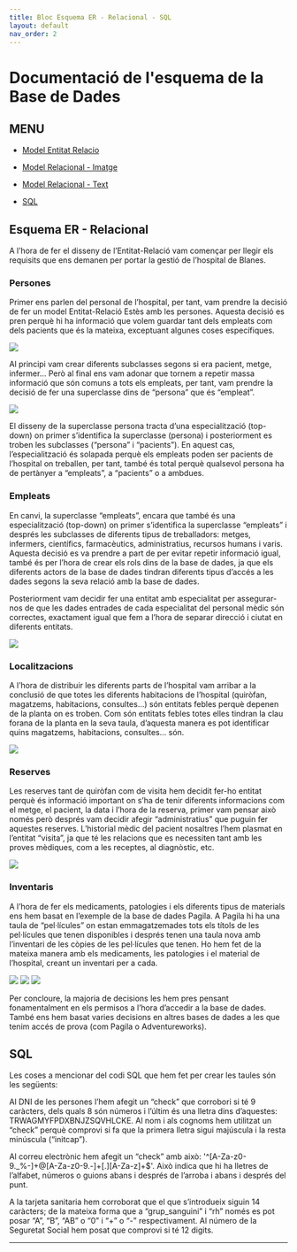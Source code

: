 ```yaml
---
title: Bloc Esquema ER - Relacional - SQL
layout: default
nav_order: 2
---
```


# Documentació de l'esquema de la Base de Dades

## MENU
- [Model Entitat Relacio](https://github.com/Xadouuu7/hospital/blob/main/postgres/Bloc%20Esquema%20ER%20-%20Relacional%20-%20SQL/Esquema%20Entitad%20Relaci%C3%B3n.png)

- [Model Relacional - Imatge](https://github.com/Xadouuu7/hospital/blob/main/postgres/Bloc%20Esquema%20ER%20-%20Relacional%20-%20SQL/Esquema%20Relacional.svg)

- [Model Relacional - Text](https://github.com/Xadouuu7/hospital/blob/main/postgres/Bloc%20Esquema%20ER%20-%20Relacional%20-%20SQL/Relacional%20Texto.png)

- [SQL](https://github.com/Xadouuu7/hospital/blob/main/postgres/Bloc%20Esquema%20ER%20-%20Relacional%20-%20SQL/Creaci%C3%B3BD.sql)

## Esquema ER - Relacional

A l’hora de fer el disseny de l’Entitat-Relació vam començar per llegir els requisits que ens demanen per portar la gestió de l’hospital de Blanes. 
### Persones
Primer ens parlen del personal de l’hospital, per tant, vam prendre la decisió de fer un model Entitat-Relació Estès amb les persones. Aquesta decisió es pren perquè hi ha informació que volem guardar tant dels empleats com dels pacients que és la mateixa, exceptuant algunes coses específiques.


![](imagenes/postgres/Bloc%20Esquema%20ER%20-%20Relacional%20-%20SQL/persona.png) 


Al principi vam crear diferents subclasses segons si era pacient, metge, infermer… Però al final ens vam adonar que tornem a repetir massa informació que són comuns a tots els empleats, per tant, vam prendre la decisió de fer una superclasse dins de “persona” que és “empleat”.


![](imagenes/postgres/Bloc%20Esquema%20ER%20-%20Relacional%20-%20SQL/superclase.png)


El disseny de la superclasse persona tracta d’una especialització (top-down) on primer s’identifica la superclasse (persona) i posteriorment es troben les subclasses (“persona” i “pacients”). En aquest cas, l’especialització és solapada perquè els empleats poden ser pacients de l’hospital on treballen, per tant, també és total perquè qualsevol persona ha de pertànyer a “empleats”, a “pacients” o a ambdues.
### Empleats
En canvi, la superclasse “empleats”, encara que també és una especialització (top-down) on primer s’identifica la superclasse “empleats” i després les subclasses de diferents tipus de treballadors: metges, infermers, científics, farmacèutics, administratius, recursos humans i varis. Aquesta decisió es va prendre a part de per evitar repetir informació igual, també és per l’hora de crear els rols dins de la base de dades, ja que els diferents actors de la base de dades tindran diferents tipus d’accés a les dades segons la seva relació amb la base de dades.

Posteriorment vam decidir fer una entitat amb especialitat per assegurar-nos de que les dades entrades de cada especialitat del personal mèdic són correctes, exactament igual que fem a l’hora de separar direcció i ciutat en diferents entitats.


![](imagenes/postgres/Bloc%20Esquema%20ER%20-%20Relacional%20-%20SQL/especialidad.png)


### Localitzacions
A l’hora de distribuir les diferents parts de l’hospital vam arribar a la conclusió de que totes les diferents habitacions de l’hospital (quiròfan, magatzems, habitacions, consultes…) són entitats febles perquè depenen de la planta on es troben. Com són entitats febles totes elles tindran la clau forana de la planta en la seva taula, d’aquesta manera es pot identificar quins magatzems, habitacions, consultes… són.


![](imagenes/postgres/Bloc%20Esquema%20ER%20-%20Relacional%20-%20SQL/entidadesDebiles.png)


### Reserves
Les reserves tant de quiròfan com de visita hem decidit fer-ho entitat perquè és informació important on s’ha de tenir diferents informacions com el metge, el pacient, la data i l’hora de la reserva, primer vam pensar això només però després vam decidir afegir “administratius” que puguin fer aquestes reserves. 
L’historial mèdic del pacient nosaltres l’hem plasmat en l’entitat “visita”, ja que té les relacions que es necessiten tant amb les proves mèdiques, com a les receptes, al diagnòstic, etc.


![](imagenes/postgres/Bloc%20Esquema%20ER%20-%20Relacional%20-%20SQL/visita.png)


### Inventaris
A l’hora de fer els medicaments, patologies i els diferents tipus de materials ens hem basat en l’exemple de la base de dades Pagila. A Pagila hi ha una taula de “pel·lícules” on estan emmagatzemades tots els títols de les pel·lícules que tenen disponibles i després tenen una taula nova amb l’inventari de les còpies de les pel·lícules que tenen. Ho hem fet de la mateixa manera amb els medicaments, les patologies i el material de l’hospital, creant un inventari per a cada.

![](imagenes/postgres/Bloc%20Esquema%20ER%20-%20Relacional%20-%20SQL/medicamento.png)
![](imagenes/postgres/Bloc%20Esquema%20ER%20-%20Relacional%20-%20SQL/patologia.png)
![](imagenes/postgres/Bloc%20Esquema%20ER%20-%20Relacional%20-%20SQL/inventario.png)


Per concloure, la majoria de decisions les hem pres pensant fonamentalment en els permisos a l’hora d’accedir a la base de dades. També ens hem basat varies decisions en altres bases de dades a les que tenim accés de prova (com Pagila o Adventureworks).

## SQL

Les coses a mencionar del codi SQL que hem fet per crear les taules són les següents:


Al DNI de les persones l’hem afegit un “check” que corrobori si té 9 caràcters, dels quals 8 són números i l’últim és una lletra dins d’aquestes: TRWAGMYFPDXBNJZSQVHLCKE. 
Al nom i als cognoms hem utilitzat un “check” perquè comprovi si fa que la primera lletra sigui majúscula i la resta minúscula (“initcap”).


Al correu electrònic hem afegit un “check” amb això: '^[A-Za-z0-9._%-]+@[A-Za-z0-9.-]+[.][A-Za-z]+$'. Això indica que hi ha lletres de l’alfabet, números o guions abans i després de l’arroba i abans i després del punt.


A la tarjeta sanitaria hem corroborat que el que s’introdueix siguin 14 caràcters; de la mateixa forma que a “grup_sanguini” i “rh” només es pot posar “A”, “B”, “AB” o “0”  i “+” o “-” respectivament.
Al número de la Seguretat Social hem posat que comprovi si té 12 digits.


----

[^1]: [It can take up to 10 minutes for changes to your site to publish after you push the changes to GitHub](https://docs.github.com/en/pages/setting-up-a-github-pages-site-with-jekyll/creating-a-github-pages-site-with-jekyll#creating-your-site).

[Just the Docs]: https://just-the-docs.github.io/just-the-docs/
[GitHub Pages]: https://docs.github.com/en/pages
[README]: https://github.com/just-the-docs/just-the-docs-template/blob/main/README.md
[Jekyll]: https://jekyllrb.com
[GitHub Pages / Actions workflow]: https://github.blog/changelog/2022-07-27-github-pages-custom-github-actions-workflows-beta/
[use this template]: https://github.com/just-the-docs/just-the-docs-template/generate
